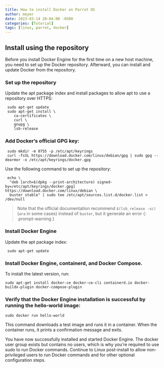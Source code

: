 ```yaml
---
title: How to install Docker on Parrot OS
author: meyer
date: 2023-03-14 20:04:00 -0500
categories: [Tutorial]
tags: [linux, parrot, docker]
---
```


## Install using the repository

Before you install Docker Engine for the first time on a new host machine, you need to set up the Docker repository. Afterward, you can install and update Docker from the repository.

### Set up the repository
Update the apt package index and install packages to allow apt to use a repository over HTTPS:
```shell
 sudo apt-get update
 sudo apt-get install \
    ca-certificates \
    curl \
    gnupg \
    lsb-release
```

### Add Docker’s official GPG key:

```shell
 sudo mkdir -m 0755 -p /etc/apt/keyrings
 curl -fsSL https://download.docker.com/linux/debian/gpg | sudo gpg --dearmor -o /etc/apt/keyrings/docker.gpg
```

Use the following command to set up the repository:

```shell
 echo \
  "deb [arch=$(dpkg --print-architecture) signed-by=/etc/apt/keyrings/docker.gpg] https://download.docker.com/linux/debian \
  buster stable" | sudo tee /etc/apt/sources.list.d/docker.list > /dev/null
```

> Note that the official documentation recommend `$(lsb_release -sc)` (`ara` in some cases) instead of `buster`, but it generate an error
{: .prompt-warning }

### Install Docker Engine

Update the apt package index:

```shell
 sudo apt-get update
```

### Install Docker Engine, containerd, and Docker Compose.

To install the latest version, run:

```shell
sudo apt-get install docker-ce docker-ce-cli containerd.io docker-buildx-plugin docker-compose-plugin
```

### Verify that the Docker Engine installation is successful by running the hello-world image:

```shell
sudo docker run hello-world
```

This command downloads a test image and runs it in a container. When the container runs, it prints a confirmation message and exits.

You have now successfully installed and started Docker Engine. The docker user group exists but contains no users, which is why you’re required to use sudo to run Docker commands. Continue to Linux post-install to allow non-privileged users to run Docker commands and for other optional configuration steps.


